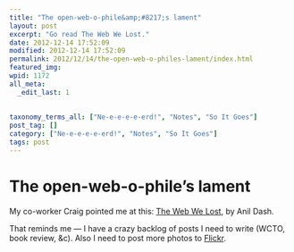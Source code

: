 ```yaml
---
title: "The open-web-o-phile&amp;#8217;s lament"
layout: post
excerpt: "Go read The Web We Lost."
date: 2012-12-14 17:52:09
modified: 2012-12-14 17:52:09
permalink: 2012/12/14/the-open-web-o-philes-lament/index.html
featured_img: 
wpid: 1172
all_meta: 
  _edit_last: 1
  
  
taxonomy_terms_all: ["Ne-e-e-e-e-erd!", "Notes", "So It Goes"]
post_tag: []
category: ["Ne-e-e-e-e-erd!", "Notes", "So It Goes"]
tags: post
---
```


# The open-web-o-phile&#8217;s lament

My co-worker Craig pointed me at this: [The Web We Lost](http://dashes.com/anil/2012/12/the-web-we-lost.html "Depressing"), by Anil Dash.

That reminds me — I have a crazy backlog of posts I need to write (WCTO, book review, &amp;c). Also I need to post more photos to [Flickr](http://www.flickr.com/photos/pj).